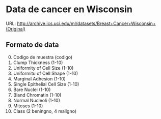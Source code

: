 # Data de cancer en Wisconsin

URL: http://archive.ics.uci.edu/ml/datasets/Breast+Cancer+Wisconsin+(Original)

## Formato de data

0. Codigo de muestra (codigo)
1. Clump Thickness (1-10)
2. Uniformity of Cell Size (1-10)
3. Uniformitu of Cell Shape (1-10)
4. Marginal Adhesion (1-10)
5. Single Epithelial Cell Size (1-10)
6. Bare Nuclei (1-10)
7. Bland Chromatin (1-10)
8. Normal Nucleoli (1-10)
9. Mitoses (1-10)
10. Class (2 beningno, 4 maligno)